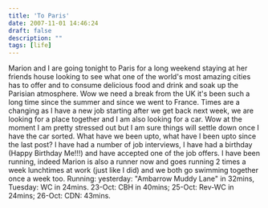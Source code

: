 ```yaml
---
title: 'To Paris'
date: 2007-11-01 14:46:24
draft: false
description: ""
tags: [life]
---
```


Marion and I are going tonight to Paris for a long weekend staying at her friends house looking to see what one of the world's most amazing cities has to offer and to consume delicious food and drink and soak up the Parisian atmosphere. Wow we need a break from the UK it's been such a long time since the summer and since we went to France. Times are a changing as I have a new job starting after we get back next week, we are looking for a place together and I am also looking for a car. Wow at the moment I am pretty stressed out but I am sure things will settle down once I have the car sorted. What have we been upto, what have I been upto since the last post? I have had a number of job interviews, I have had a birthday (Happy Birthday Me!!!) and have accepted one of the job offers. I have been running, indeed Marion is also a runner now and goes running 2 times a week lunchtimes at work (just like I did) and we both go swimming together once a week too. Running: yesterday: "Ambarrow Muddy Lane" in 32mins, Tuesday: WC in 24mins. 23-Oct: CBH in 40mins; 25-Oct: Rev-WC in 24mins; 26-Oct: CDN: 43mins.